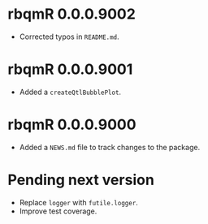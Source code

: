 # rbqmR 0.0.0.9002

* Corrected typos in `README.md`.

# rbqmR 0.0.0.9001

* Added a `createQtlBubblePlot`.

# rbqmR 0.0.0.9000

* Added a `NEWS.md` file to track changes to the package.

# Pending next version

* Replace `logger` with `futile.logger`.
* Improve test coverage.